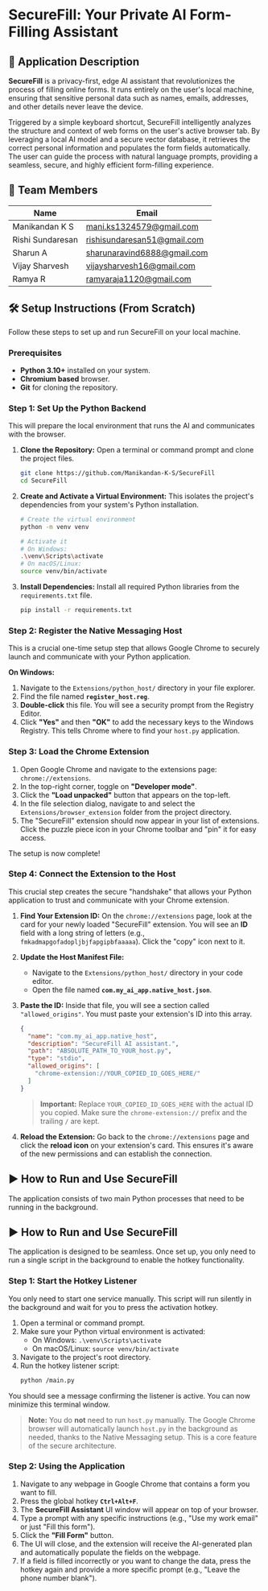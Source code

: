 # SecureFill: Your Private AI Form-Filling Assistant

## 🚀 Application Description

**SecureFill** is a privacy-first, edge AI assistant that revolutionizes the process of filling online forms. It runs entirely on the user's local machine, ensuring that sensitive personal data such as names, emails, addresses, and other details never leave the device.

Triggered by a simple keyboard shortcut, SecureFill intelligently analyzes the structure and context of web forms on the user's active browser tab. By leveraging a local AI model and a secure vector database, it retrieves the correct personal information and populates the form fields automatically. The user can guide the process with natural language prompts, providing a seamless, secure, and highly efficient form-filling experience.

## 👥 Team Members

| Name                | Email                     |
| ------------------- | ------------------------- |
| Manikandan K S      | mani.ks1324579@gmail.com  |
| Rishi Sundaresan    | rishisundaresan51@gmail.com |
| Sharun A            | sharunaravind6888@gmail.com |
| Vijay Sharvesh      | vijaysharvesh16@gmail.com   |
| Ramya R             | ramyaraja1120@gmail.com  |

## 🛠️ Setup Instructions (From Scratch)

Follow these steps to set up and run SecureFill on your local machine.

### Prerequisites

* **Python 3.10+** installed on your system.
* **Chromium based** browser.
* **Git** for cloning the repository.

### Step 1: Set Up the Python Backend

This will prepare the local environment that runs the AI and communicates with the browser.

1.  **Clone the Repository:**
    Open a terminal or command prompt and clone the project files.
    ```bash
    git clone https://github.com/Manikandan-K-S/SecureFill
    cd SecureFill
    ```

2.  **Create and Activate a Virtual Environment:**
    This isolates the project's dependencies from your system's Python installation.
    ```bash
    # Create the virtual environment
    python -m venv venv

    # Activate it
    # On Windows:
    .\venv\Scripts\activate
    # On macOS/Linux:
    source venv/bin/activate
    ```

3.  **Install Dependencies:**
    Install all required Python libraries from the `requirements.txt` file.
    ```bash
    pip install -r requirements.txt
    ```

### Step 2: Register the Native Messaging Host

This is a crucial one-time setup step that allows Google Chrome to securely launch and communicate with your Python application.

**On Windows:**
1.  Navigate to the `Extensions/python_host/` directory in your file explorer.
2.  Find the file named **`register_host.reg`**.
3.  **Double-click** this file. You will see a security prompt from the Registry Editor.
4.  Click **"Yes"** and then **"OK"** to add the necessary keys to the Windows Registry. This tells Chrome where to find your `host.py` application.


### Step 3: Load the Chrome Extension

1.  Open Google Chrome and navigate to the extensions page: `chrome://extensions`.
2.  In the top-right corner, toggle on **"Developer mode"**.
3.  Click the **"Load unpacked"** button that appears on the top-left.
4.  In the file selection dialog, navigate to and select the `Extensions/browser_extension` folder from the project directory.
5.  The "SecureFill" extension should now appear in your list of extensions. Click the puzzle piece icon in your Chrome toolbar and "pin" it for easy access.

The setup is now complete!

### Step 4: Connect the Extension to the Host

This crucial step creates the secure "handshake" that allows your Python application to trust and communicate with your Chrome extension.

1.  **Find Your Extension ID:** On the `chrome://extensions` page, look at the card for your newly loaded "SecureFill" extension. You will see an **ID** field with a long string of letters (e.g., `fmkadmapgofadopljbjfapgipbfaaaaa`). Click the "copy" icon next to it.

2.  **Update the Host Manifest File:**
    * Navigate to the `Extensions/python_host/` directory in your code editor.
    * Open the file named **`com.my_ai_app.native_host.json`**.

3.  **Paste the ID:** Inside that file, you will see a section called `"allowed_origins"`. You must paste your extension's ID into this array.

    ```json
    {
      "name": "com.my_ai_app.native_host",
      "description": "SecureFill AI assistant.",
      "path": "ABSOLUTE_PATH_TO_YOUR_host.py",
      "type": "stdio",
      "allowed_origins": [
        "chrome-extension://YOUR_COPIED_ID_GOES_HERE/"
      ]
    }
    ```
    > **Important:** Replace `YOUR_COPIED_ID_GOES_HERE` with the actual ID you copied. Make sure the `chrome-extension://` prefix and the trailing `/` are kept.

4.  **Reload the Extension:** Go back to the `chrome://extensions` page and click the **reload icon** on your extension's card. This ensures it's aware of the new permissions and can establish the connection.

## ▶️ How to Run and Use SecureFill

The application consists of two main Python processes that need to be running in the background.

## ▶️ How to Run and Use SecureFill

The application is designed to be seamless. Once set up, you only need to run a single script in the background to enable the hotkey functionality.

### Step 1: Start the Hotkey Listener

You only need to start one service manually. This script will run silently in the background and wait for you to press the activation hotkey.

1.  Open a terminal or command prompt.
2.  Make sure your Python virtual environment is activated:
    * On Windows: `.\venv\Scripts\activate`
    * On macOS/Linux: `source venv/bin/activate`
3.  Navigate to the project's root directory.
4.  Run the hotkey listener script:
    ```bash
    python /main.py
    ```

You should see a message confirming the listener is active. You can now minimize this terminal window.

> **Note:** You do **not** need to run `host.py` manually. The Google Chrome browser will automatically launch `host.py` in the background as needed, thanks to the Native Messaging setup. This is a core feature of the secure architecture.


### Step 2: Using the Application

1.  Navigate to any webpage in Google Chrome that contains a form you want to fill.
2.  Press the global hotkey **`Ctrl+Alt+F`**.
3.  The **SecureFill Assistant** UI window will appear on top of your browser.
4.  Type a prompt with any specific instructions (e.g., "Use my work email" or just "Fill this form").
5.  Click the **"Fill Form"** button.
6.  The UI will close, and the extension will receive the AI-generated plan and automatically populate the fields on the webpage.
7.  If a field is filled incorrectly or you want to change the data, press the hotkey again and provide a more specific prompt (e.g., "Leave the phone number blank").
